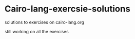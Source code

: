 # Cairo-lang-exercsie-solutions
solutions to exercises on cairo-lang.org 

still working on all the exercises 
